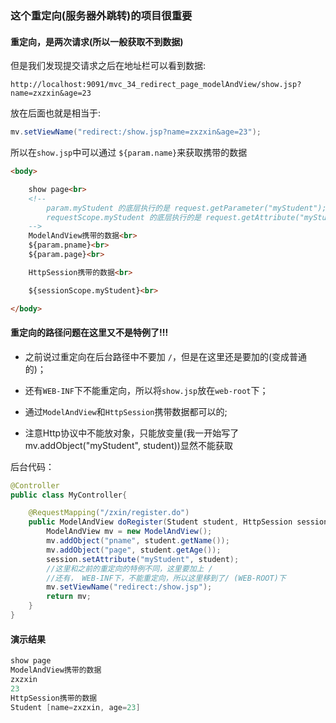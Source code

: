 ### 这个重定向(服务器外跳转)的项目很重要



#### 重定向，是两次请求(所以一般获取不到数据)


但是我们发现提交请求之后在地址栏可以看到数据: 


`http://localhost:9091/mvc_34_redirect_page_modelAndView/show.jsp?name=zxzxin&age=23`


放在后面也就是相当于: 

```java
mv.setViewName("redirect:/show.jsp?name=zxzxin&age=23");
```

所以在`show.jsp`中可以通过 `${param.name}`来获取携带的数据

```html
<body>

    show page<br>
    <!--
        param.myStudent 的底层执行的是 request.getParameter("myStudent"); // 所以可以获取到
        requestScope.myStudent 的底层执行的是 request.getAttribute("myStudent");
    -->
    ModelAndView携带的数据<br>
    ${param.pname}<br>
    ${param.page}<br>

    HttpSession携带的数据<br>

    ${sessionScope.myStudent}<br>

</body>
```


#### 重定向的路径问题在这里又不是特例了!!!

* 之前说过重定向在后台路径中不要加  `/`，但是在这里还是要加的(变成普通的)；

* 还有`WEB-INF`下不能重定向，所以将`show.jsp`放在`web-root`下；

* 通过`ModelAndView`和`HttpSession`携带数据都可以的;

* 注意Http协议中不能放对象，只能放变量(我一开始写了mv.addObject("myStudent", student))显然不能获取

后台代码：
```java
@Controller
public class MyController{

    @RequestMapping("/zxin/register.do")
    public ModelAndView doRegister(Student student, HttpSession session){
        ModelAndView mv = new ModelAndView();
        mv.addObject("pname", student.getName());
        mv.addObject("page", student.getAge());
        session.setAttribute("myStudent", student);
        //这里和之前的重定向的特例不同，这里要加上 /
        //还有， WEB-INF下，不能重定向，所以这里移到了/ (WEB-ROOT)下
        mv.setViewName("redirect:/show.jsp");
        return mv;
    }
}
```


#### 演示结果

```c
show page
ModelAndView携带的数据
zxzxin
23
HttpSession携带的数据
Student [name=zxzxin, age=23]
```
